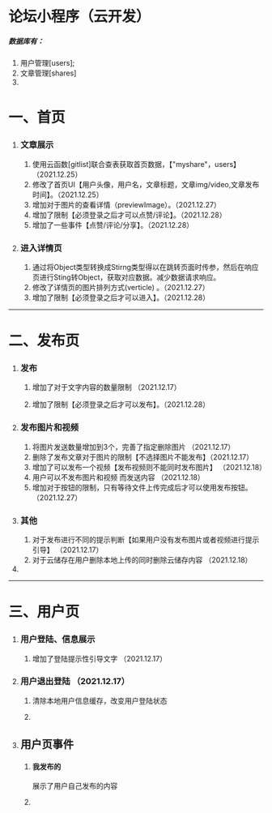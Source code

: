 #  论坛小程序（云开发）

##### 数据库有：

1. 用户管理[users];
2. 文章管理[shares]
3. 



# 一、首页

1. ### 文章展示

      1.  使用云函数[gitlist]联合查表获取首页数据，【"myshare"，users】（2021.12.25）
      2. 修改了首页UI【用户头像，用户名，文章标题，文章img/video,文章发布时间】。（2021.12.25）
      3. 增加对于图片的查看详情（previewImage）。（2021.12.27）
      4.  增加了限制【必须登录之后才可以点赞/评论】。（2021.12.28）
      5.  增加了一些事件【点赞/评论/分享】。（2021.12.28）

2. ### 进入详情页

   1. 通过将Object类型转换成Stirng类型得以在跳转页面时传参，然后在响应页进行Sting转Object，获取对应数据。减少数据请求响应。
   2. 修改了详情页的图片排列方式(verticle) 。（2021.12.27）
   3. 增加了限制【必须登录之后才可以进入】。（2021.12.28）



------------------------------



# 二、发布页

1. ### 发布

   1. 增加了对于文字内容的数量限制 （2021.12.17）

   2. 增加了限制【必须登录之后才可以发布】。（2021.12.28）

      

2. ### 发布图片和视频

   1. 将图片发送数量增加到3个，完善了指定删除图片    （2021.12.17）
   2. 删除了发布文章对于图片的限制【不选择图片不能发布】（2021.12.17）
   3. 增加了可以发布一个视频【发布视频则不能同时发布图片】 （2021.12.18）
   4. 用户可以不发布图片和视频 而发送内容 （2021.12.18）
   5. 增加对于按钮的限制，只有等待文件上传完成后才可以使用发布按钮。（2021.12.27）

3. ###  其他 

   1. 对于发布进行不同的提示判断【如果用户没有发布图片或者视频进行提示引导】 （2021.12.17）
   2. 对于云储存在用户删除本地上传的同时删除云储存内容 （2021.12.18）

4. 

----



# 三、用户页

1. ### 用户登陆、信息展示

   1. 增加了登陆提示性引导文字 （2021.12.17）

   

2. ### 用户退出登陆  （2021.12.17）

   1. 清除本地用户信息缓存，改变用户登陆状态

   2. 

      

3. ## 用户页事件

   1. #### 我发布的

      展示了用户自己发布的内容

   2. 